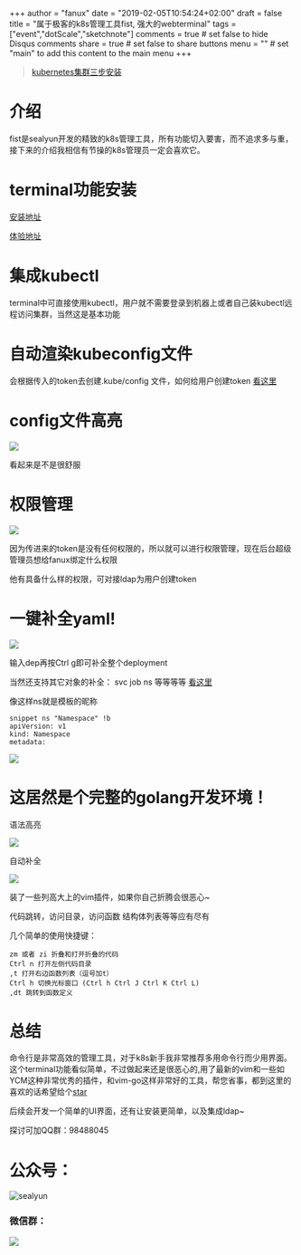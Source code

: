 +++
author = "fanux"
date = "2019-02-05T10:54:24+02:00"
draft = false
title = "属于极客的k8s管理工具fist, 强大的webterminal"
tags = ["event","dotScale","sketchnote"]
comments = true     # set false to hide Disqus comments
share = true        # set false to share buttons
menu = ""           # set "main" to add this content to the main menu
+++

> [kubernetes集群三步安装](https://sealyun.com/pro/products/)

# 介绍
fist是sealyun开发的精致的k8s管理工具，所有功能切入要害，而不追求多与重，接下来的介绍我相信有节操的k8s管理员一定会喜欢它。

# terminal功能安装
[安装地址](https://github.com/fanux/fist/blob/master/terminal/README.md)

[体验地址](http://47.52.202.240:30514/)

# 集成kubectl
terminal中可直接使用kubectl，用户就不需要登录到机器上或者自己装kubectl远程访问集群，当然这是基本功能

# 自动渲染kubeconfig文件
会根据传入的token去创建.kube/config 文件，如何给用户创建token [看这里](https://github.com/fanux/fist#auth)

# config文件高亮
![](/fist/config-highlight.png)

看起来是不是很舒服

# 权限管理
![](/fist/RBAC.png)

因为传进来的token是没有任何权限的，所以就可以进行权限管理，现在后台超级管理员想给fanux绑定什么权限

他有具备什么样的权限，可对接ldap为用户创建token

# 一键补全yaml!
![](/fist/auto-dep.png)

输入dep再按Ctrl g即可补全整个deployment

当然还支持其它对象的补全：
svc
job
ns
等等等等 [看这里](https://github.com/andrewstuart/vim-kubernetes/blob/master/UltiSnips/yaml.snippets)

像这样ns就是模板的昵称
```
snippet ns "Namespace" !b
apiVersion: v1
kind: Namespace
metadata:
```

![](/fist/vim-plugin.gif)

# 这居然是个完整的golang开发环境！
语法高亮

![](/fist/golang-dev.png)

自动补全

![](/fist/auto-complete.png)

装了一些列高大上的vim插件，如果你自己折腾会很恶心~

代码跳转，访问目录，访问函数 结构体列表等等应有尽有

几个简单的使用快捷键：
```
zm 或者 zi 折叠和打开折叠的代码
Ctrl n 打开左侧代码目录
,t 打开右边函数列表（逗号加t）
Ctrl h 切换光标窗口 (Ctrl h Ctrl J Ctrl K Ctrl L)
,dt 跳转到函数定义
```

# 总结
命令行是非常高效的管理工具，对于k8s新手我非常推荐多用命令行而少用界面。  这个terminal功能看似简单，不过做起来还是很恶心的,用了最新的vim和一些如YCM这种非常优秀的插件，和vim-go这样非常好的工具，帮您省事，都到这里的喜欢的话希望给个[star](https://github.com/fanux/fist)

后续会开发一个简单的UI界面，还有让安装更简单，以及集成ldap~ 

探讨可加QQ群：98488045

# 公众号：
![sealyun](https://sealyun.com/kubernetes-qrcode.jpg)

### 微信群：
![](/wechatgroup1.png)
